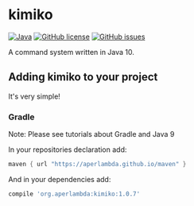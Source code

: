 # kimiko

[![Java](https://img.shields.io/badge/language-Java%2010-9B599A.svg?style=flat-square)](http://java.com)
[![GitHub license](https://img.shields.io/badge/license-MIT-blue.svg?style=flat-square)](https://raw.githubusercontent.com/AperLambda/kimiko/master/LICENSE)
[![GitHub issues](https://img.shields.io/github/issues/AperLambda/kimiko.svg?style=flat-square)](https://github.com/AperLambda/kimiko/issues)

A command system written in Java 10.

## Adding kimiko to your project

It's very simple!

### Gradle

Note: Please see tutorials about Gradle and Java 9

In your repositories declaration add:
```groovy
maven { url "https://aperlambda.github.io/maven" }
```

And in your dependencies add:
```groovy
compile 'org.aperlambda:kimiko:1.0.7'
```